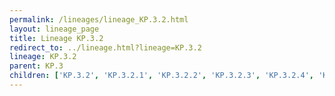 ```yaml
---
permalink: /lineages/lineage_KP.3.2.html
layout: lineage_page
title: Lineage KP.3.2
redirect_to: ../lineage.html?lineage=KP.3.2
lineage: KP.3.2
parent: KP.3
children: ['KP.3.2', 'KP.3.2.1', 'KP.3.2.2', 'KP.3.2.3', 'KP.3.2.4', 'KP.3.2.5']
---
```

